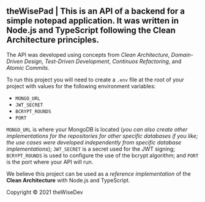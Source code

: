 ## theWisePad | This is an API of a backend for a simple notepad application. It was written in Node.js and TypeScript following the Clean Architecture principles.

The API was developed using concepts from *Clean Architecture*, *Domain-Driven Design*, *Test-Driven Development*, *Continuos Refactoring*, and *Atomic Commits*.

To run this project you will need to create a `.env` file at the root of your project with values for the following environment variables:

* `MONGO_URL`
* `JWT_SECRET`
* `BCRYPT_ROUNDS`
* `PORT`

`MONGO_URL` is where your MongoDB is located (*you can also create other implementations for the repositories for other specific databases if you like; the use cases were developed independently from specific database implementations*); `JWT_SECRET` is a secret used for the JWT signing; `BCRYPT_ROUNDS` is used to configure the use of the bcrypt algorithm; and `PORT` is the port where your API will run.

We believe this project can be used as a *reference implementation* of the **Clean Architecture** with Node.js and TypeScript.

Copyright © 2021 theWiseDev